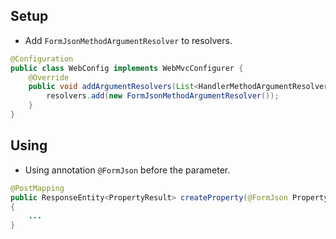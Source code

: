 ## Setup

- Add `FormJsonMethodArgumentResolver` to resolvers.

```java
@Configuration
public class WebConfig implements WebMvcConfigurer {
    @Override
    public void addArgumentResolvers(List<HandlerMethodArgumentResolver> resolvers) {
        resolvers.add(new FormJsonMethodArgumentResolver());
    }
}
```

## Using

- Using annotation `@FormJson` before the parameter.

```java
@PostMapping
public ResponseEntity<PropertyResult> createProperty(@FormJson PropertyRequest data)
{
    ...
}
```